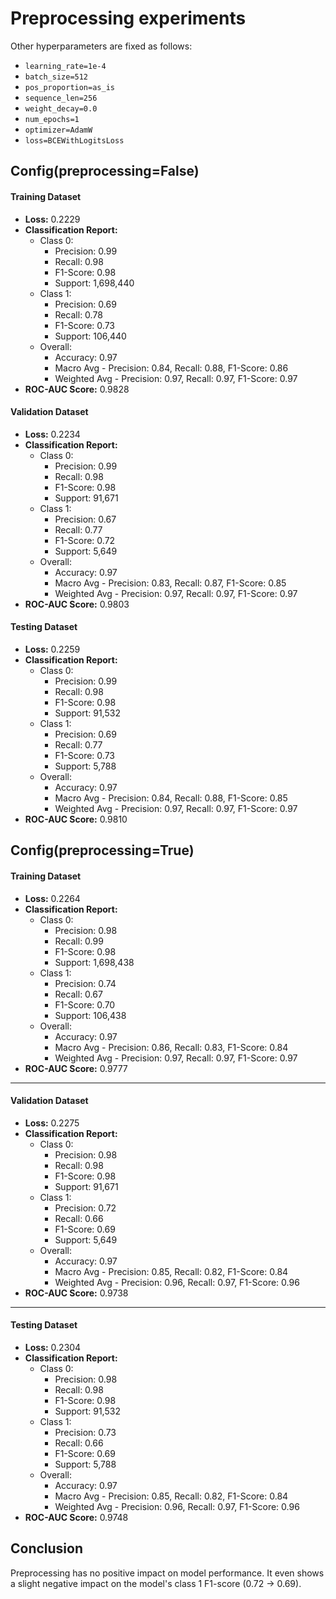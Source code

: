 # Preprocessing experiments

Other hyperparameters are fixed as follows:

- `learning_rate=1e-4`
- `batch_size=512`
- `pos_proportion=as_is`
- `sequence_len=256`
- `weight_decay=0.0`
- `num_epochs=1`
- `optimizer=AdamW`
- `loss=BCEWithLogitsLoss`

## Config(preprocessing=False)

#### Training Dataset

- **Loss:** 0.2229
- **Classification Report:**
    - Class 0:
        - Precision: 0.99
        - Recall: 0.98
        - F1-Score: 0.98
        - Support: 1,698,440
    - Class 1:
        - Precision: 0.69
        - Recall: 0.78
        - F1-Score: 0.73
        - Support: 106,440
    - Overall:
        - Accuracy: 0.97
        - Macro Avg - Precision: 0.84, Recall: 0.88, F1-Score: 0.86
        - Weighted Avg - Precision: 0.97, Recall: 0.97, F1-Score: 0.97
- **ROC-AUC Score:** 0.9828

#### Validation Dataset

- **Loss:** 0.2234
- **Classification Report:**
    - Class 0:
        - Precision: 0.99
        - Recall: 0.98
        - F1-Score: 0.98
        - Support: 91,671
    - Class 1:
        - Precision: 0.67
        - Recall: 0.77
        - F1-Score: 0.72
        - Support: 5,649
    - Overall:
        - Accuracy: 0.97
        - Macro Avg - Precision: 0.83, Recall: 0.87, F1-Score: 0.85
        - Weighted Avg - Precision: 0.97, Recall: 0.97, F1-Score: 0.97
- **ROC-AUC Score:** 0.9803

#### Testing Dataset

- **Loss:** 0.2259
- **Classification Report:**
    - Class 0:
        - Precision: 0.99
        - Recall: 0.98
        - F1-Score: 0.98
        - Support: 91,532
    - Class 1:
        - Precision: 0.69
        - Recall: 0.77
        - F1-Score: 0.73
        - Support: 5,788
    - Overall:
        - Accuracy: 0.97
        - Macro Avg - Precision: 0.84, Recall: 0.88, F1-Score: 0.85
        - Weighted Avg - Precision: 0.97, Recall: 0.97, F1-Score: 0.97
- **ROC-AUC Score:** 0.9810

## Config(preprocessing=True)

#### Training Dataset

- **Loss:** 0.2264
- **Classification Report:**
    - Class 0:
        - Precision: 0.98
        - Recall: 0.99
        - F1-Score: 0.98
        - Support: 1,698,438
    - Class 1:
        - Precision: 0.74
        - Recall: 0.67
        - F1-Score: 0.70
        - Support: 106,438
    - Overall:
        - Accuracy: 0.97
        - Macro Avg - Precision: 0.86, Recall: 0.83, F1-Score: 0.84
        - Weighted Avg - Precision: 0.97, Recall: 0.97, F1-Score: 0.97
- **ROC-AUC Score:** 0.9777

---

#### Validation Dataset

- **Loss:** 0.2275
- **Classification Report:**
    - Class 0:
        - Precision: 0.98
        - Recall: 0.98
        - F1-Score: 0.98
        - Support: 91,671
    - Class 1:
        - Precision: 0.72
        - Recall: 0.66
        - F1-Score: 0.69
        - Support: 5,649
    - Overall:
        - Accuracy: 0.97
        - Macro Avg - Precision: 0.85, Recall: 0.82, F1-Score: 0.84
        - Weighted Avg - Precision: 0.96, Recall: 0.97, F1-Score: 0.96
- **ROC-AUC Score:** 0.9738

---

#### Testing Dataset

- **Loss:** 0.2304
- **Classification Report:**
    - Class 0:
        - Precision: 0.98
        - Recall: 0.98
        - F1-Score: 0.98
        - Support: 91,532
    - Class 1:
        - Precision: 0.73
        - Recall: 0.66
        - F1-Score: 0.69
        - Support: 5,788
    - Overall:
        - Accuracy: 0.97
        - Macro Avg - Precision: 0.85, Recall: 0.82, F1-Score: 0.84
        - Weighted Avg - Precision: 0.96, Recall: 0.97, F1-Score: 0.96
- **ROC-AUC Score:** 0.9748

## Conclusion

Preprocessing has no positive impact on model performance.
It even shows a slight negative impact on the model's class 1 F1-score (0.72 -> 0.69).
